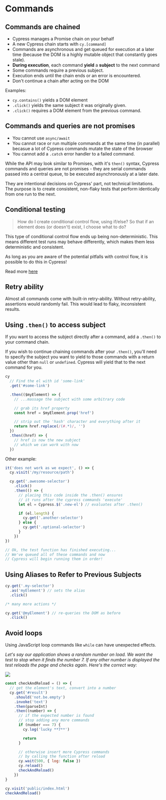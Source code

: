 # Commands

## Commands are chained

- Cypress manages a Promise chain on your behalf
- A new Cypress chain starts with `cy.[command]`
- Commands are asynchronous and get queued for execution at a later time (because the DOM is a highly mutable object that constantly goes stale).
- **During execution**, each command **yield** a **subject** to the next command
- Some commands require a previous subject.
- Execution ends until the chain ends or an error is encountered.
- Don't continue a chain after acting on the DOM

Examples:

- `cy.contains()` yields a DOM element
- `.click()` yields the same subject it was originally given.
- `.click()` requires a DOM element from the previous command.


## Commands and queries are not promises

- You cannot use `async/await`
- You cannot race or run multiple commands at the same time (in parallel) becasue a lot of Cypress commands mutate the state of the browser
- You cannot add a `.catch` error handler to a failed command.

While the API may look similar to Promises, with it's `then()` syntax, Cypress commands and queries are not promises - they are serial commands passed into a central queue, to be executed asynchronously at a later date.

They are intentional decisions on Cypress' part, not technical limitations. The purpose is to create consistent, non-flaky tests that perform identically from one run to the next. 


## Conditional testing

> How do I create conditional control flow, using if/else? So that if an element does (or doesn't) exist, I choose what to do?

This type of conditional control flow ends up being non-deterministic. This means different test runs may behave differently, which makes them less deterministic and consistent.

As long as you are aware of the potential pitfalls with control flow, it is possible to do this in Cypress! 

Read more [here](https://docs.cypress.io/guides/core-concepts/conditional-testing)


## Retry ability

Almost all commands come with built-in retry-ability. Without retry-ability, assertions would randomly fail. This would lead to flaky, inconsistent results.


## Using `.then()` to access subject

If you want to access the subject directly after a command, add a `.then()` to your command chain. 

If you wish to continue chaining commands after your
`.then()`, you'll need to specify the subject you want to
yield to those commands with a return value other than
`null` or `undefined`. Cypress will yield that to the next command for you.

```js
cy
  // Find the el with id 'some-link'
  .get('#some-link')

  .then(($myElement) => {
    // ...massage the subject with some arbitrary code

    // grab its href property
    const href = $myElement.prop('href')

    // strip out the 'hash' character and everything after it
    return href.replace(/(#.*)/, '')
  })
  .then((href) => {
    // href is now the new subject
    // which we can work with now
  })
```

Other example:

```ts
it('does not work as we expect', () => {
  cy.visit('/my/resource/path')

  cy.get('.awesome-selector')
    .click()
    .then(() => {
      // placing this code inside the .then() ensures
      // it runs after the cypress commands 'execute'
      let el = Cypress.$('.new-el') // evaluates after .then()

      if (el.length) {
        cy.get('.another-selector')
      } else {
        cy.get('.optional-selector')
      }
    })
})

// Ok, the test function has finished executing...
// We've queued all of these commands and now
// Cypress will begin running them in order!
```


## Using Aliases to Refer to Previous Subjects

```ts
cy.get('.my-selector')
  .as('myElement') // sets the alias
  .click()

/* many more actions */

cy.get('@myElement') // re-queries the DOM as before
  .click()
```


## Avoid loops

Using JavaScript loop commands like `while` can have unexpected effects.

*Let's say our application shows a random number on load. We want the test to stop when it finds the number 7. If any other number is displayed the test reloads the page and checks again. Here's the correct way:*

![](https://docs.cypress.io/img/guides/core-concepts/reload-page.gif)

```js
const checkAndReload = () => {
  // get the element's text, convert into a number
  cy.get('#result')
    .should('not.be.empty')
    .invoke('text')
    .then(parseInt)
    .then((number) => {
      // if the expected number is found
      // stop adding any more commands
      if (number === 7) {
        cy.log('lucky **7**')

        return
      }

      // otherwise insert more Cypress commands
      // by calling the function after reload
      cy.wait(500, { log: false })
      cy.reload()
      checkAndReload()
    })
}

cy.visit('public/index.html')
checkAndReload()
```